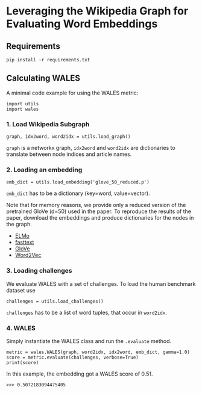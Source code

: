 # Leveraging the Wikipedia Graph for Evaluating Word Embeddings

## Requirements
```
pip install -r requirements.txt
```

## Calculating WALES
A minimal code example for using the WALES metric:
```
import utils
import wales
```

###  1. Load Wikipedia Subgraph
```
graph, idx2word, word2idx = utils.load_graph()
```
`graph` is a networkx graph, `idx2word` and `word2idx` are dictionaries to translate between node indices and article names.

### 2. Loading an embedding
```
emb_dict = utils.load_embedding('glove_50_reduced.p')
```
`emb_dict` has to be a dictionary (key=word, value=vector).

Note that for memory reasons, we provide only a reduced version of the pretrained GloVe (d=50) used in the paper.
To reproduce the results of the paper, download the embeddings and produce dictionaries for the nodes in the graph.

- [ELMo](https://allennlp.org/elmo)
- [fasttext](https://fasttext.cc/docs/en/english-vectors.html)
- [GloVe](https://nlp.stanford.edu/projects/glove/)
- [Word2Vec](https://code.google.com/archive/p/word2vec/)

### 3. Loading challenges
We evaluate WALES with a set of challenges.
To load the human benchmark dataset use
```
challenges = utils.load_challenges()
```
`challenges` has to be a list of word tuples, that occur in `word2idx`.

### 4. WALES
Simply instantiate the WALES class and run the `.evaluate` method.
```
metric = wales.WALES(graph, word2idx, idx2word, emb_dict, gamma=1.0)
score = metric.evaluate(challenges, verbose=True)
print(score)
```
In this example, the embedding got a WALES score of 0.51.
```
>>> 0.5072183094475405
```


